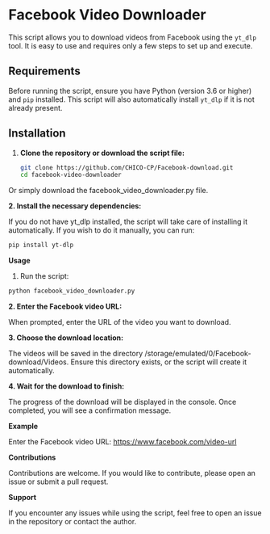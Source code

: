 # Facebook Video Downloader

This script allows you to download videos from Facebook using the `yt_dlp` tool. It is easy to use and requires only a few steps to set up and execute.

## Requirements

Before running the script, ensure you have Python (version 3.6 or higher) and `pip` installed. This script will also automatically install `yt_dlp` if it is not already present.

## Installation

1. **Clone the repository or download the script file:**

   ```bash
   git clone https://github.com/CHICO-CP/Facebook-download.git
   cd facebook-video-downloader
   ```
Or simply download the facebook_video_downloader.py file.

**2. Install the necessary dependencies:**

If you do not have yt_dlp installed, the script will take care of installing it automatically. If you wish to do it manually, you can run:

```bash
pip install yt-dlp
```


**Usage**

1. Run the script:
```bash
python facebook_video_downloader.py
```

**2. Enter the Facebook video URL:**

When prompted, enter the URL of the video you want to download.


**3. Choose the download location:**

The videos will be saved in the directory /storage/emulated/0/Facebook-download/Videos. Ensure this directory exists, or the script will create it automatically.


**4. Wait for the download to finish:**

The progress of the download will be displayed in the console. Once completed, you will see a confirmation message.



**Example**

Enter the Facebook video URL: https://www.facebook.com/video-url

**Contributions**

Contributions are welcome. If you would like to contribute, please open an issue or submit a pull request.

**Support**

If you encounter any issues while using the script, feel free to open an issue in the repository or contact the author.
